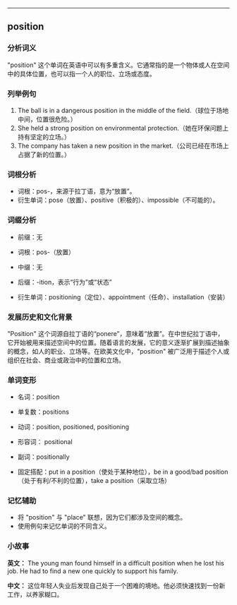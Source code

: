 
---------------
## position
### 分析词义
"position" 这个单词在英语中可以有多重含义。它通常指的是一个物体或人在空间中的具体位置，也可以指一个人的职位、立场或态度。

### 列举例句
1. The ball is in a dangerous position in the middle of the field.（球位于场地中间，位置很危险。）
2. She held a strong position on environmental protection.（她在环保问题上持有坚定的立场。）
3. The company has taken a new position in the market.（公司已经在市场上占据了新的位置。）

### 词根分析
- 词根：pos-，来源于拉丁语，意为“放置”。
- 衍生单词：pose（放置）、positive（积极的）、impossible（不可能的）。

### 词缀分析
- 前缀：无
- 词根：pos-（放置）
- 中缀：无
- 后缀：-ition，表示“行为”或“状态”

- 衍生单词：positioning（定位）、appointment（任命）、installation（安装）

### 发展历史和文化背景
"Position" 这个词源自拉丁语的“ponere”，意味着“放置”。在中世纪拉丁语中，它开始被用来描述空间中的位置。随着语言的发展，它的意义逐渐扩展到描述抽象的概念，如人的职业、立场等。在欧美文化中，"position" 被广泛用于描述个人或组织在社会、商业或政治中的位置和立场。

### 单词变形
- 名词：position
- 单复数：positions
- 动词：position, positioned, positioning
- 形容词： positional
- 副词：positionally

- 固定搭配：put in a position（使处于某种地位），be in a good/bad position（处于有利/不利的位置），take a position（采取立场）

### 记忆辅助
- 将 "position" 与 "place" 联想，因为它们都涉及空间的概念。
- 使用例句来记忆单词的不同含义。

### 小故事
**英文：** 
The young man found himself in a difficult position when he lost his job. He had to find a new one quickly to support his family.

**中文：**
这位年轻人失业后发现自己处于一个困难的境地。他必须快速找到一份新工作，以养家糊口。

